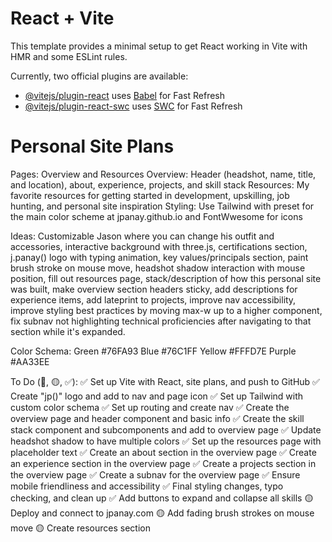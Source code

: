 # React + Vite

This template provides a minimal setup to get React working in Vite with HMR and some ESLint rules.

Currently, two official plugins are available:

- [@vitejs/plugin-react](https://github.com/vitejs/vite-plugin-react/blob/main/packages/plugin-react/README.md) uses [Babel](https://babeljs.io/) for Fast Refresh
- [@vitejs/plugin-react-swc](https://github.com/vitejs/vite-plugin-react-swc) uses [SWC](https://swc.rs/) for Fast Refresh

# Personal Site Plans

Pages: Overview and Resources
Overview: Header (headshot, name, title, and location), about, experience, projects, and skill stack
Resources: My favorite resources for getting started in development, upskilling, job hunting, and personal site inspiration
Styling: Use Tailwind with preset for the main color scheme at jpanay.github.io and FontWwesome for icons

Ideas: Customizable Jason where you can change his outfit and accessories, interactive background with three.js, certifications section, j.panay() logo with typing animation, key values/principals section, paint brush stroke on mouse move, headshot shadow interaction with mouse position, fill out resources page, stack/description of how this personal site was built, make overview section headers sticky, add descriptions for experience items, add lateprint to projects, improve nav accessibility, improve styling best practices by moving max-w up to a higher component, fix subnav not highlighting technical proficiencies after navigating to that section while it's expanded.

Color Schema:
Green #76FA93
Blue #76C1FF
Yellow #FFFD7E
Purple #AA33EE

To Do (🔴, 🟡, ✅):
✅ Set up Vite with React, site plans, and push to GitHub
✅ Create "jp()" logo and add to nav and page icon
✅ Set up Tailwind with custom color schema
✅ Set up routing and create nav
✅ Create the overview page and header component and basic info
✅ Create the skill stack component and subcomponents and add to overview page
✅ Update headshot shadow to have multiple colors
✅ Set up the resources page with placeholder text
✅ Create an about section in the overview page
✅ Create an experience section in the overview page
✅ Create a projects section in the overview page
✅ Create a subnav for the overview page
✅ Ensure mobile friendliness and accessibility
✅ Final styling changes, typo checking, and clean up
✅ Add buttons to expand and collapse all skills
🟡 Deploy and connect to jpanay.com
🟡 Add fading brush strokes on mouse move
🟡 Create resources section
